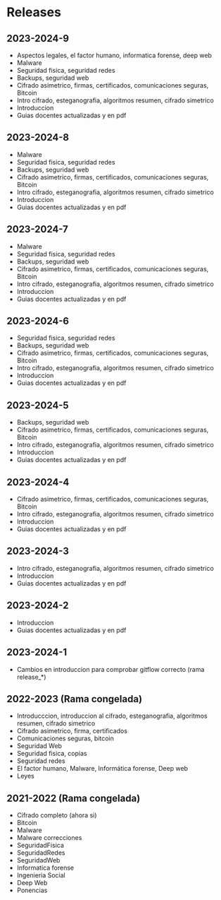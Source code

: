 # Releases

## 2023-2024-9

* Aspectos legales, el factor humano, informatica forense, deep web
* Malware
* Seguridad fisica, seguridad redes
* Backups, seguridad web
* Cifrado asimetrico, firmas, certificados, comunicaciones seguras, Bitcoin
* Intro cifrado, esteganografia, algoritmos resumen, cifrado simetrico
* Introduccion
* Guias docentes actualizadas y en pdf

## 2023-2024-8

* Malware
* Seguridad fisica, seguridad redes
* Backups, seguridad web
* Cifrado asimetrico, firmas, certificados, comunicaciones seguras, Bitcoin
* Intro cifrado, esteganografia, algoritmos resumen, cifrado simetrico
* Introduccion
* Guias docentes actualizadas y en pdf

## 2023-2024-7

* Malware
* Seguridad fisica, seguridad redes
* Backups, seguridad web
* Cifrado asimetrico, firmas, certificados, comunicaciones seguras, Bitcoin
* Intro cifrado, esteganografia, algoritmos resumen, cifrado simetrico
* Introduccion
* Guias docentes actualizadas y en pdf

## 2023-2024-6

* Seguridad fisica, seguridad redes
* Backups, seguridad web
* Cifrado asimetrico, firmas, certificados, comunicaciones seguras, Bitcoin
* Intro cifrado, esteganografia, algoritmos resumen, cifrado simetrico
* Introduccion
* Guias docentes actualizadas y en pdf

## 2023-2024-5

* Backups, seguridad web
* Cifrado asimetrico, firmas, certificados, comunicaciones seguras, Bitcoin
* Intro cifrado, esteganografia, algoritmos resumen, cifrado simetrico
* Introduccion
* Guias docentes actualizadas y en pdf

## 2023-2024-4

* Cifrado asimetrico, firmas, certificados, comunicaciones seguras, Bitcoin
* Intro cifrado, esteganografia, algoritmos resumen, cifrado simetrico
* Introduccion
* Guias docentes actualizadas y en pdf

## 2023-2024-3

* Intro cifrado, esteganografia, algoritmos resumen, cifrado simetrico
* Introduccion
* Guias docentes actualizadas y en pdf

## 2023-2024-2

* Introduccion
* Guias docentes actualizadas y en pdf

## 2023-2024-1

* Cambios en introduccion para comprobar gitflow correcto (rama release_*)

## 2022-2023 (Rama congelada)

* Introducccion, introduccion al cifrado, esteganografia, algoritmos resumen, cifrado simetrico
* Cifrado asimetrico, firma, certificados
* Comunicaciones seguras, bitcoin
* Seguridad Web
* Seguridad fisica, copias
* Seguridad redes
* El factor humano, Malware, Informática forense, Deep web
* Leyes

## 2021-2022 (Rama congelada)

* Cifrado completo (ahora si)
* Bitcoin
* Malware
* Malware correcciones
* SeguridadFisica
* SeguridadRedes
* SeguridadWeb
* Informatica forense
* Ingenieria Social
* Deep Web
* Ponencias

